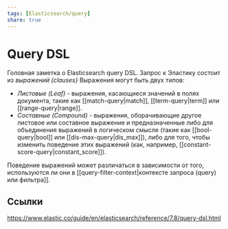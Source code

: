 ```yaml
---
tags: [Elasticsearch/query]
share: true
---
```

# Query DSL
Головная заметка о Elasticsearch query DSL.
Запрос к Эластику состоит из *выражений (clauses}* 
Выражения могут быть двух типов:
- *Листовые (Leaf)* - выражения, касающиеся значений в полях документа, такие как [[match-query|match]], [[term-query|term]] или [[range-query|range]].
- *Составные (Compound)* - выражения, оборачивающие другое листовое или составное выражение и предназначенные либо для объединения выражений в логическом смысле (такие как [[bool-query|bool]] или [[dis-max-query|dis_max]]), либо для того, чтобы изменить поведение этих выражений (как, например, [[constant-score-query|constant_score]]).

Поведение выражений может различаться в зависимости от того, используются ли они в [[query-filter-context|контексте запроса (query) или фильтра]].

## Ссылки
https://www.elastic.co/guide/en/elasticsearch/reference/7.8/query-dsl.html
